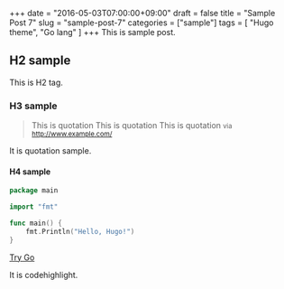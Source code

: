 +++
date = "2016-05-03T07:00:00+09:00"
draft = false
title = "Sample Post 7"
slug = "sample-post-7"
categories = ["sample"]
tags = [
  "Hugo theme",
  "Go lang"
  ]
+++
This is sample post.

## H2 sample
This is H2 tag.

### H3 sample

> This is quotation
> This is quotation
> This is quotation
<small>via http://www.example.com/</small>

It is quotation sample.


#### H4 sample

```go
package main

import "fmt"

func main() {
	fmt.Println("Hello, Hugo!")
}
```
[Try Go](https://golang.org/)

It is codehighlight.

